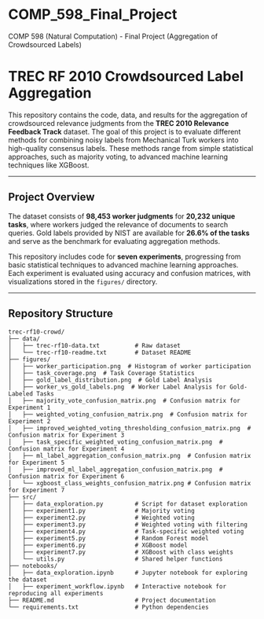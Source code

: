 # COMP_598_Final_Project
COMP 598 (Natural Computation) - Final Project (Aggregation of Crowdsourced Labels) 

# TREC RF 2010 Crowdsourced Label Aggregation

This repository contains the code, data, and results for the aggregation of crowdsourced relevance judgments from the **TREC 2010 Relevance Feedback Track** dataset. The goal of this project is to evaluate different methods for combining noisy labels from Mechanical Turk workers into high-quality consensus labels. These methods range from simple statistical approaches, such as majority voting, to advanced machine learning techniques like XGBoost.

---

## **Project Overview**

The dataset consists of **98,453 worker judgments** for **20,232 unique tasks**, where workers judged the relevance of documents to search queries. Gold labels provided by NIST are available for **26.6% of the tasks** and serve as the benchmark for evaluating aggregation methods. 

This repository includes code for **seven experiments**, progressing from basic statistical techniques to advanced machine learning approaches. Each experiment is evaluated using accuracy and confusion matrices, with visualizations stored in the `figures/` directory.

---

## **Repository Structure**

```plaintext
trec-rf10-crowd/
├── data/
│   ├── trec-rf10-data.txt          # Raw dataset
│   └── trec-rf10-readme.txt        # Dataset README
├── figures/
│   ├── worker_participation.png  # Histogram of worker participation
│   ├── task_coverage.png  # Task Coverage Statistics
│   ├── gold_label_distribution.png  # Gold Label Analysis
│   ├── worker_vs_gold_labels.png  # Worker Label Analysis for Gold-Labeled Tasks
│   ├── majority_vote_confusion_matrix.png  # Confusion matrix for Experiment 1
│   ├── weighted_voting_confusion_matrix.png  # Confusion matrix for Experiment 2
│   ├── improved_weighted_voting_thresholding_confusion_matrix.png  # Confusion matrix for Experiment 3
│   ├── task_specific_weighted_voting_confusion_matrix.png  # Confusion matrix for Experiment 4
│   ├── ml_label_aggregation_confusion_matrix.png  # Confusion matrix for Experiment 5
│   ├── improved_ml_label_aggregation_confusion_matrix.png  # Confusion matrix for Experiment 6
│   └── xgboost_class_weights_confusion_matrix.png # Confusion matrix for Experiment 7
├── src/
│   ├── data_exploration.py         # Script for dataset exploration
│   ├── experiment1.py              # Majority voting
│   ├── experiment2.py              # Weighted voting
│   ├── experiment3.py              # Weighted voting with filtering
│   ├── experiment4.py              # Task-specific weighted voting
│   ├── experiment5.py              # Random Forest model
│   ├── experiment6.py              # XGBoost model
│   ├── experiment7.py              # XGBoost with class weights
│   └── utils.py                    # Shared helper functions
├── notebooks/
│   ├── data_exploration.ipynb      # Jupyter notebook for exploring the dataset
│   ├── experiment_workflow.ipynb   # Interactive notebook for reproducing all experiments
├── README.md                       # Project documentation
└── requirements.txt                # Python dependencies
